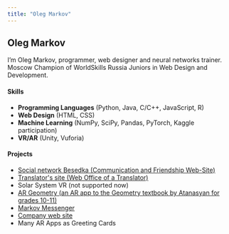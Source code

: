 ```yaml
---
title: "Oleg Markov"
---
```

## Oleg Markov
I’m Oleg Markov, programmer, web designer and neural networks trainer.
Moscow Champion of WorldSkills Russia Juniors in Web Design and Development.
#### Skills
* **Programming Languages** (Python, Java, C/C++, JavaScript, R)
* **Web Design** (HTML, CSS)
* **Machine Learning** (NumPy, SciPy, Pandas, PyTorch, Kaggle participation)
* **VR/AR** (Unity, Vuforia)
#### Projects
* [Social network Besedka (Communication and Friendship Web-Site)](http://www.besedka.net)
* [Translator's site (Web Office of a Translator)](http://www.translationsland.com)
* Solar System VR (not supported now)
* [AR Geometry (an AR app to the Geometry textbook by Atanasyan for grades 10-11)](https://play.google.com/store/apps/details?id=com.OlegMarkov.ARGeometry)
* [Markov Messenger](https://play.google.com/store/apps/details?id=com.wMarkov)
* [Company web site](https://www.globaltranslations.org)
* Many AR Apps as Greeting Cards